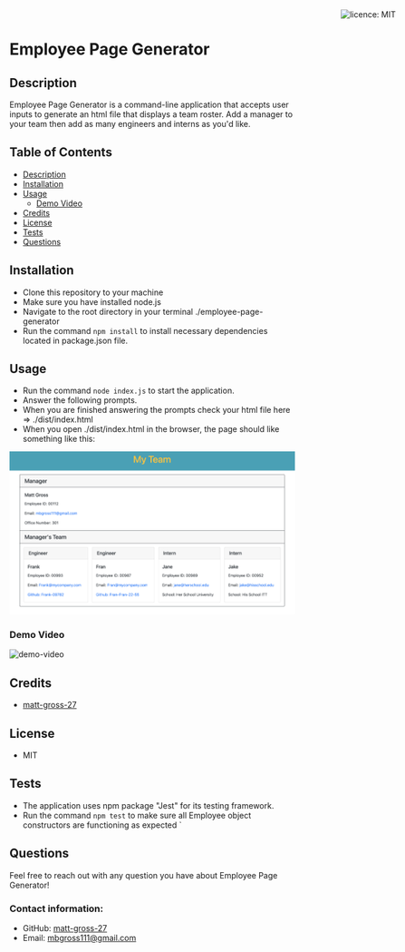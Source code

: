 # Employee Page Generator

<div style="position: absolute; top: 22px; right: 50px">

![licence: MIT](https://img.shields.io/badge/license-MIT-blue)
</div>

<a href = "#description"></a>

## Description
Employee Page Generator is a command-line application that accepts user inputs to generate an html file that displays a team roster. Add a manager to your team then add as many engineers and interns as you'd like.


## Table of Contents
  - [Description](#description)
  - [Installation](#installation)
  - [Usage](#usage)
    - [Demo Video](#demo)
  - [Credits](#credits)
  - [License](#license)
  - [Tests](#tests)
  - [Questions](#questions)

<a href = "#installation"></a>

## Installation

- Clone this repository to your machine 
- Make sure you have installed node.js 
- Navigate to the root directory in your terminal ./employee-page-generator
- Run the command ```npm install``` to install necessary dependencies located in package.json file.

<a href = "#usage"></a>

## Usage

- Run the command ```node index.js``` to start the application. 
- Answer the following prompts. 
- When you are finished answering the prompts check your html file here => ./dist/index.html
- When you open ./dist/index.html in the browser, the page should like something like this:

![page-screen-shot](./assets/images/html-page-ss.png)

<a href = "#demo"></a>

### Demo Video

![demo-video](./assets/demo/demo-employee-page-generator.gif)


<a href = "#credits"></a>

## Credits

- [matt-gross-27](https://github.com/matt-gross-27)


<a href = "#license"></a>

## License
- MIT

<a href = "#tests"></a>

## Tests
- The application uses npm package "Jest" for its testing framework. 
- Run the command ```npm test``` to make sure all Employee object constructors are functioning as expected
`
<a href = "questions"></a>

## Questions
Feel free to reach out with any question you have about Employee Page Generator!

### Contact information:
- GitHub: [matt-gross-27](https://www.github.com/matt-gross-27)
- Email: [mbgross111@gmail.com](mailto:mbgross111@gmail.com)